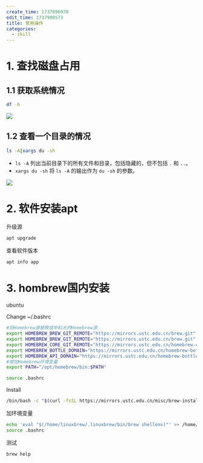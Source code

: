 ```yaml
---
create_time: 1737896970
edit_time: 1737900573
title: 常用操作
categories:
  - skill
---
```



# 1. 查找磁盘占用

## 1.1 获取系统情况

```bash
df -h
```

<img src="/assets/PPJQbrr4UohDewx3w78cf7Ulnqc.png" src-width="874" class="markdown-img m-auto" src-height="369" align="center"/>

## 1.2 查看一个目录的情况

```bash
ls -A|xargs du -sh
```

- `ls -A` 列出当前目录下的所有文件和目录，包括隐藏的，但不包括 `.` 和 `..`。
- `xargs du -sh` 将 `ls -A` 的输出作为 `du -sh` 的参数。

<img src="/assets/Dy5ub7mS4oq8UBxsORncrEAWn1c.png" src-width="677" class="markdown-img m-auto" src-height="717" align="center"/>

# 2. 软件安装apt

升级源

```bash
apt upgrade
```

查看软件版本

```bash
apt info app
```

# 3. hombrew国内安装

 ubuntu

Change ~/.bashrc

```bash
#将Homebrew源替换成中科大的Homebrew源
export HOMEBREW_BREW_GIT_REMOTE="https://mirrors.ustc.edu.cn/brew.git"
export HOMEBREW_BREW_GIT_REMOTE="https://mirrors.ustc.edu.cn/brew.git"
export HOMEBREW_CORE_GIT_REMOTE="https://mirrors.ustc.edu.cn/homebrew-core.git"
export HOMEBREW_BOTTLE_DOMAIN="https://mirrors.ustc.edu.cn/homebrew-bottles"
export HOMEBREW_API_DOMAIN="https://mirrors.ustc.edu.cn/homebrew-bottles/api"
#增加Homebrew环境变量
export PATH="/opt/homebrew/bin:$PATH"
```

```bash
source .bashrc
```

Install

```bash
/bin/bash -c "$(curl -fsSL https://mirrors.ustc.edu.cn/misc/brew-install.sh)"
```

加环境变量 

```bash
echo 'eval "$(/home/linuxbrew/.linuxbrew/bin/brew shellenv)"' >> /home/cartier/.bashrc
source .bashrc
```

测试

```bash
brew help
```

